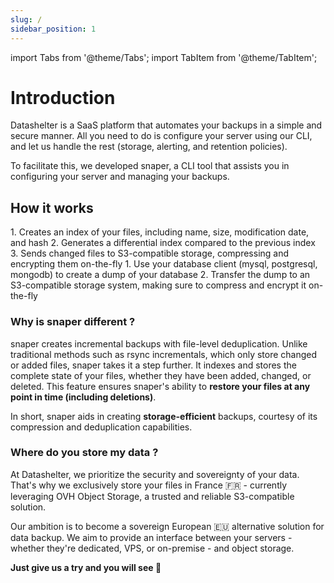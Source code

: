 ```yaml
---
slug: /
sidebar_position: 1
---
```


import Tabs from '@theme/Tabs';
import TabItem from '@theme/TabItem';

# Introduction

Datashelter is a SaaS platform that automates your backups in a simple and secure manner. All you need to do is configure your server using our CLI, and let us handle the rest (storage, alerting, and retention policies).

To facilitate this, we developed snaper, a CLI tool that assists you in configuring your server and managing your backups.

## How it works

<Tabs groupId="backup_type">
  <TabItem value="files" label="Files">
    1. Creates an index of your files, including name, size, modification date, and hash
    2. Generates a differential index compared to the previous index
    3. Sends changed files to S3-compatible storage, compressing and encrypting them on-the-fly
  </TabItem>
  <TabItem value="databases" label="Databases">
    1. Use your database client (mysql, postgresql, mongodb) to create a dump of your database
    2. Transfer the dump to an S3-compatible storage system, making sure to compress and encrypt it on-the-fly
  </TabItem>
</Tabs>


### Why is snaper different ?

snaper creates incremental backups with file-level deduplication. Unlike traditional methods such as rsync incrementals, which only store changed or added files, snaper takes it a step further. It indexes and stores the complete state of your files, whether they have been added, changed, or deleted. This feature ensures snaper's ability to **restore your files at any point in time (including deletions)**.

In short, snaper aids in creating **storage-efficient** backups, courtesy of its compression and deduplication capabilities.

### Where do you store my data ?

At Datashelter, we prioritize the security and sovereignty of your data. That's why we exclusively store your files in France 🇫🇷 - currently leveraging OVH Object Storage, a trusted and reliable S3-compatible solution.

Our ambition is to become a sovereign European 🇪🇺 alternative solution for data backup. We aim to provide an interface between your servers - whether they're dedicated, VPS, or on-premise - and object storage.

**Just give us a try and you will see 🚀**
